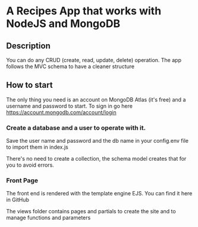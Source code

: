 # A Recipes App that works with NodeJS and MongoDB

## Description

<p>You can do any CRUD (create, read, update, delete) operation. The app follows the MVC schema to have a cleaner structure</p>

## How to start

The only thing you need is an account on MongoDB Atlas (it's free) and a username and password to start. To sign in go here https://account.mongodb.com/account/login

<h3>Create a database and a user to operate with it. </h3>
<p>Save the user name and password and the db name in your config.env file to import them in index.js</p>

There's no need to create a collection, the schema model creates that for you to avoid errors.

### Front Page

<p>The front end is rendered with the template engine EJS. You can find it here in GitHub</p>

<p>The views folder contains pages and partials to create the site and to manage functions and parameters</p>
